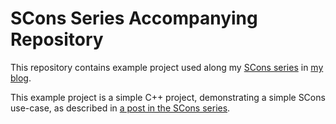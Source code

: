 # SCons Series Accompanying Repository

This repository contains example project used along my [SCons series](http://www.ostricher.com/tag/scons/) in [my blog](http://www.ostricher.com/).

This example project is a simple C++ project, demonstrating a simple SCons use-case, as described in [a post in the SCons series](http://www.ostricher.com/2014/09/scons-basic-project-example).
